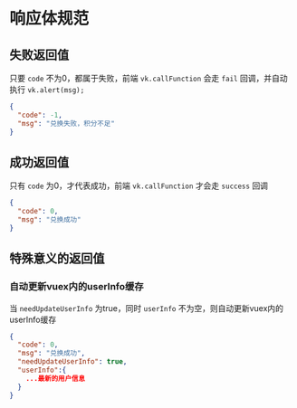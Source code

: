 # 响应体规范

## 失败返回值

只要 `code` 不为0，都属于失败，前端 `vk.callFunction` 会走 `fail` 回调，并自动执行 `vk.alert(msg);`

```json
{
  "code": -1,
  "msg": "兑换失败，积分不足"
}
```

## 成功返回值

只有 `code` 为0，才代表成功，前端 `vk.callFunction` 才会走 `success` 回调
 
```json
{
  "code": 0,
  "msg": "兑换成功"
}
```

## 特殊意义的返回值

### 自动更新vuex内的userInfo缓存

当 `needUpdateUserInfo` 为true，同时 `userInfo` 不为空，则自动更新vuex内的userInfo缓存
 
```json
{
  "code": 0,
  "msg": "兑换成功",
  "needUpdateUserInfo": true,
  "userInfo":{
    ...最新的用户信息
  }
}
```